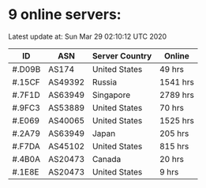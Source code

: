 # 9 online servers:

Latest update at: Sun Mar 29 02:10:12 UTC 2020

| ID | ASN | Server Country | Online |
| -- | --- | -------------- | ------ |
| #.D09B | AS174 | United States | 49 hrs |
| #.15CF | AS49392 | Russia | 1541 hrs |
| #.7F1D | AS63949 | Singapore | 2789 hrs |
| #.9FC3 | AS53889 | United States | 70 hrs |
| #.E069 | AS40065 | United States | 1525 hrs |
| #.2A79 | AS63949 | Japan | 205 hrs |
| #.F7DA | AS45102 | United States | 815 hrs |
| #.4B0A | AS20473 | Canada | 20 hrs |
| #.1E8E | AS20473 | United States | 9 hrs |

